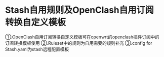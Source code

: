 # Stash自用规则及OpenClash自用订阅转换自定义模板
①.OpenClash自用订阅转换自定义模板可在openwrt的openclash插件订阅中的订阅转换模板使用
②.Ruleset中的规则为自用需要的规则补充
③.config for Stash.yaml为stash远程配置模板
